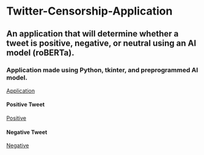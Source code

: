 # Twitter-Censorship-Application
## An application that will determine whether a tweet is positive, negative, or neutral using an AI model (roBERTa).
### Application made using Python, tkinter, and preprogrammed AI model.
[Application](Application.png)

#### Positive Tweet
[Positive](Positive.png)
#### Negative Tweet
[Negative](Negative.png)


